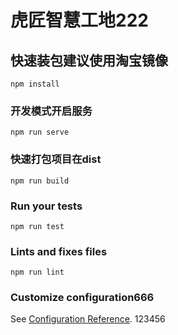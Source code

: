 # 虎匠智慧工地222

## 快速装包建议使用淘宝镜像
```
npm install
```

### 开发模式开启服务
```
npm run serve
```

### 快速打包项目在dist
```
npm run build
```

### Run your tests
```
npm run test
```

### Lints and fixes files
```
npm run lint
```

### Customize configuration666
See [Configuration Reference](https://cli.vuejs.org/config/).
123456